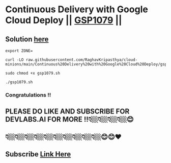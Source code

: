 # Continuous Delivery with Google Cloud Deploy || [GSP1079](https://www.cloudskillsboost.google/focuses/52828?parent=catalog) ||

## Solution [here](https://youtu.be/RGK9erD-apc)


```
export ZONE=
```
```
curl -LO raw.githubusercontent.com/RaghavKripasthya/cloud-minions/main/Continuous%20Delivery%20with%20Google%20Cloud%20Deploy/gsp1079.sh

sudo chmod +x gsp1079.sh

./gsp1079.sh
```

### Congratulations !!
## PLEASE DO LIKE AND SUBSCRIBE FOR DEVLABS.AI FOR MORE !!👇🏼👇🏼👇🏼👇🏼😊
## 👇🏼👇🏼👇🏼👇🏼👇🏼👇🏼👇🏼👇🏼👇🏼👇🏼😊😊❤️
## Subscribe [Link Here](https://www.youtube.com/channel/UCVFPYmP2CZvVmICxw7YHT8A)
